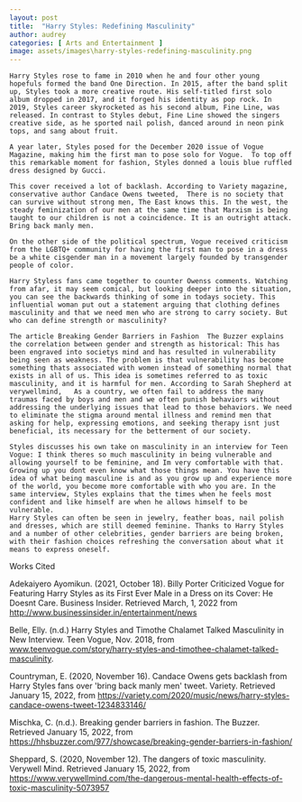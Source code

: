 ```yaml
---
layout: post
title:  "Harry Styles: Redefining Masculinity"
author: audrey
categories: [ Arts and Entertainment ]
image: assets/images\harry-styles-redefining-masculinity.png
---
```


 

 

	Harry Styles rose to fame in 2010 when he and four other young hopefuls formed the band One Direction. In 2015, after the band split up, Styles took a more creative route. His self-titled first solo album dropped in 2017, and it forged his identity as pop rock. In 2019, Styles career skyrocketed as his second album, Fine Line, was released. In contrast to Styles debut, Fine Line showed the singers creative side, as he sported nail polish, danced around in neon pink tops, and sang about fruit. 

	A year later, Styles posed for the December 2020 issue of Vogue Magazine, making him the first man to pose solo for Vogue.  To top off this remarkable moment for fashion, Styles donned a louis blue ruffled dress designed by Gucci. 

	This cover received a lot of backlash. According to Variety magazine, conservative author Candace Owens tweeted,  There is no society that can survive without strong men, The East knows this. In the west, the steady feminization of our men at the same time that Marxism is being taught to our children is not a coincidence. It is an outright attack. Bring back manly men. 

	On the other side of the political spectrum, Vogue received criticism from the LGBTQ+ community for having the first man to pose in a dress be a white cisgender man in a movement largely founded by transgender people of color.

	Harry Styless fans came together to counter Owenss comments. Watching from afar, it may seem comical, but looking deeper into the situation, you can see the backwards thinking of some in todays society. This influential woman put out a statement arguing that clothing defines masculinity and that we need men who are strong to carry society. But who can define strength or masculinity?  

	The article Breaking Gender Barriers in Fashion  The Buzzer explains the correlation between gender and strength as historical: This has been engraved into societys mind and has resulted in vulnerability being seen as weakness. The problem is that vulnerability has become something thats associated with women instead of something normal that exists in all of us. This idea is sometimes referred to as toxic masculinity, and it is harmful for men. According to Sarah Shepherd at verywellmind,   As a country, we often fail to address the many traumas faced by boys and men and we often punish behaviors without addressing the underlying issues that lead to those behaviors. We need to eliminate the stigma around mental illness and remind men that asking for help, expressing emotions, and seeking therapy isnt just beneficial, its necessary for the betterment of our society. 

	Styles discusses his own take on masculinity in an interview for Teen Vogue: I think theres so much masculinity in being vulnerable and allowing yourself to be feminine, and Im very comfortable with that. Growing up you dont even know what those things mean. You have this idea of what being masculine is and as you grow up and experience more of the world, you become more comfortable with who you are. In the same interview, Styles explains that the times when he feels most confident and like himself are when he allows himself to be vulnerable.
 	Harry Styles can often be seen in jewelry, feather boas, nail polish and dresses, which are still deemed feminine. Thanks to Harry Styles and a number of other celebrities, gender barriers are being broken, with their fashion choices refreshing the conversation about what it means to express oneself.  

Works Cited

Adekaiyero Ayomikun. (2021, October 18). Billy Porter Criticized Vogue for Featuring Harry Styles as its First Ever Male in a Dress on its Cover: He Doesnt Care. Business Insider. Retrieved March, 1, 2022 from http://www.businessinsider.in/entertainment/news

Belle, Elly. (n.d.) Harry Styles and Timothe Chalamet Talked Masculinity in New Interview. Teen Vogue, Nov. 2018, from www.teenvogue.com/story/harry-styles-and-timothee-chalamet-talked-masculinity. 

Countryman, E. (2020, November 16). Candace Owens gets backlash from Harry Styles fans over 'bring back manly men' tweet. Variety. Retrieved January 15, 2022, from https://variety.com/2020/music/news/harry-styles-candace-owens-tweet-1234833146/  

Mischka, C. (n.d.). Breaking gender barriers in fashion. The Buzzer. Retrieved January 15, 2022, from https://hhsbuzzer.com/977/showcase/breaking-gender-barriers-in-fashion/ 

 Sheppard, S. (2020, November 12). The dangers of toxic masculinity. Verywell Mind. Retrieved January 15, 2022, from https://www.verywellmind.com/the-dangerous-mental-health-effects-of-toxic-masculinity-5073957



